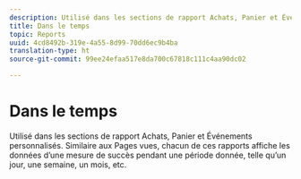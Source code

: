 ```yaml
---
description: Utilisé dans les sections de rapport Achats, Panier et Événements personnalisés. Similaire aux Pages vues, chacun de ces rapports affiche les données d’une mesure de succès pendant une période donnée, telle qu’un jour, une semaine, un mois, etc.
title: Dans le temps
topic: Reports
uuid: 4cd8492b-319e-4a55-8d99-70dd6ec9b4ba
translation-type: ht
source-git-commit: 99ee24efaa517e8da700c67818c111c4aa90dc02

---
```



# Dans le temps

Utilisé dans les sections de rapport Achats, Panier et Événements personnalisés. Similaire aux Pages vues, chacun de ces rapports affiche les données d’une mesure de succès pendant une période donnée, telle qu’un jour, une semaine, un mois, etc.

